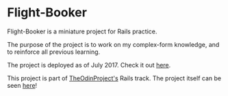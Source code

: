 # Flight-Booker
Flight-Booker is a miniature project for Rails practice.

The purpose of the project is to work on my complex-form knowledge, and to reinforce all previous learning.

The project is deployed as of July 2017. Check it out [here](https://flight-booker-jw.herokuapp.com/). 

This project is part of [TheOdinProject's](http://www.theodinproject.com) Rails track.
The project itself can be seen [here](https://www.theodinproject.com/courses/ruby-on-rails/lessons/building-advanced-forms?ref=lnav)!
